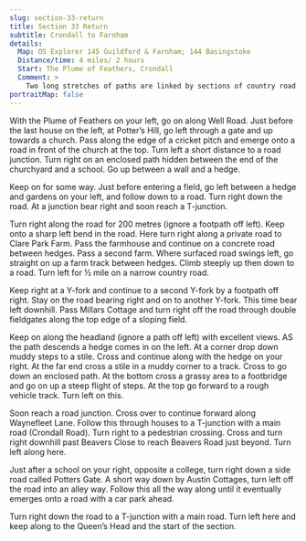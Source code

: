 ```yaml
---
slug: section-33-return
title: Section 33 Return
subtitle: Crondall to Farnham
details:
  Map: OS Explorer 145 Guildford & Farnham; 144 Basingstoke
  Distance/time: 4 miles/ 2 hours
  Start: The Plume of Feathers, Crondall
  Comment: >
    Two long stretches of paths are linked by sections of country road walking. There are several stiles and patches of mud after wet weather. Some excellent views.
portraitMap: false
---
```

With the Plume of Feathers on your left, go on along Well Road. Just before the last house on the left, at Potter’s Hill, go left through a gate and up towards a church. Pass along the edge of a cricket pitch and emerge onto a road in front of the church at the top. Turn left a short distance to a road junction. Turn right on an enclosed path hidden between the end of the churchyard and a school. Go up between a wall and a hedge.

Keep on for some way. Just before entering a field, go left between a hedge and gardens on your left, and follow down to a road. Turn right down the road. At a junction bear right and soon reach a T-junction.

Turn right along the road for 200 metres (ignore a footpath off left). Keep onto a sharp left bend in the road. Here turn right along a private road to Clare Park Farm. Pass the farmhouse and continue on a concrete road between hedges. Pass a second farm. Where surfaced road swings left, go straight on up a farm track between hedges. Climb steeply up then down to a road. Turn left for ½ mile on a narrow country road.

Keep right at a Y-fork and continue to a second Y-fork by a footpath off right. Stay on the road bearing right and on to another Y-fork. This time bear left downhill. Pass Millars Cottage and turn right off the road through double fieldgates along the top edge of a sloping field.

Keep on along the headland (ignore a path off left) with excellent views. AS the path descends a hedge comes in on the left. At a corner drop down muddy steps to a stile. Cross and continue along with the hedge on your right. At the far end cross a stile in a muddy corner to a track. Cross to go down an enclosed path. At the bottom cross a grassy area to a footbridge and go on up a steep flight of steps. At the top go forward to a rough vehicle track. Turn left on this.

Soon reach a road junction. Cross over to continue forward along Waynefleet Lane. Follow this through houses to a T-junction with a main road (Crondall Road). Turn right to a pedestrian crossing. Cross and turn right downhill past Beavers Close to reach Beavers Road just beyond. Turn left along here.

Just after a school on your right, opposite a college, turn right down a side road called Potters Gate. A short way down by Austin Cottages, turn left off the road into an alley way. Follow this all the way along until it eventually emerges onto a road with a car park ahead.

Turn right down the road to a T-junction with a main road. Turn left here and keep along to the Queen’s Head and the start of the section.

